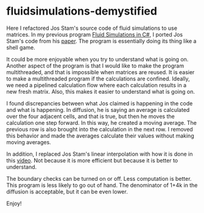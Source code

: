 # fluidsimulations-demystified
Here I refactored Jos Stam's source code of fluid simulations to use matrices.
In my previous program [Fluid Simulations in C#](https://github.com/jensmalmgren/fluid-simulations-in-csharp), I ported Jos Stam's code from his [paper](https://www.dgp.toronto.edu/public_user/stam/reality/Research/pdf/GDC03.pdf). The program is essentially doing its thing like a shell game.

It could be more enjoyable when you try to understand what is going on. Another aspect of the program is that I would like to make the program multithreaded, and that is impossible when matrices are reused. It is easier to make a multithreaded program if the calculations are confined. Ideally, we need a pipelined calculation flow where each calculation results in a new fresh matrix. Also, this makes it easier to understand what is going on.

I found discrepancies between what Jos claimed is happening in the code and what is happening. In diffusion, he is saying an average is calculated over the four adjacent cells, and that is true, but then he moves the calculation one step forward. In this way, he created a moving average. The previous row is also brought into the calculation in the next row. I removed this behavior and made the averages calculate their values without making moving averages.

In addition, I replaced Jos Stam's linear interpolation with how it is done in this [video](https://youtu.be/qsYE1wMEMPA?si=CUMml4_sguLSmjgD). Not because it is more efficient but because it is better to understand.

The boundary checks can be turned on or off. Less computation is better. This program is less likely to go out of hand. The denominator of 1+4k in the diffusion is acceptable, but it can be even lower.

Enjoy!
